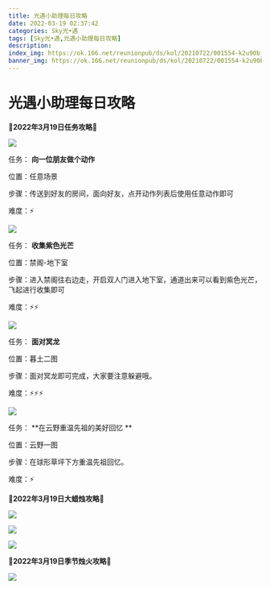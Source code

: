 ```yaml
---
title: 光遇小助理每日攻略
date: 2022-03-19 02:37:42
categories: Sky光•遇
tags: [Sky光•遇,光遇小助理每日攻略]
description: 
index_img: https://ok.166.net/reunionpub/ds/kol/20210722/001554-k2u90bj7ay.png?imageView&thumbnail=600x0&type=jpg
banner_img: https://ok.166.net/reunionpub/ds/kol/20210722/001554-k2u90bj7ay.png?imageView&thumbnail=600x0&type=jpg
---
```

# 光遇小助理每日攻略
**🌊2022年3月19日任务攻略🌊**

![](https://ok.166.net/reunionpub/ds/kol/20220319/005903-dzl8gmniv3.png)

任务： **向一位朋友做个动作**

位置：任意场景

步骤：传送到好友的房间，面向好友，点开动作列表后使用任意动作即可

难度：⚡

![](https://ok.166.net/reunionpub/ds/kol/20220319/005941-cjb4kdi7qv.png)

任务： **收集紫色光芒**

位置：禁阁-地下室

步骤：进入禁阁往右边走，开启双人门进入地下室，通道出来可以看到紫色光芒，飞起进行收集即可

难度：⚡⚡

  

![](https://ok.166.net/reunionpub/ds/kol/20220319/010022-fbt9z0yver.png)

任务： **面对冥龙**

位置：暮土二图

步骤：面对冥龙即可完成，大家要注意躲避哦。

难度：⚡⚡⚡

![](https://ok.166.net/reunionpub/ds/kol/20220319/010042-q9w3jti1h7.png)

任务： **在云野重温先祖的美好回忆  **

位置：云野一图

步骤：在球形草坪下方重温先祖回忆。

难度：⚡

 **🌊2022年3月19日大蜡烛攻略🌊**

![](https://ok.166.net/reunionpub/ds/kol/20220319/010358-a6vjkenprs.png)

![](https://ok.166.net/reunionpub/ds/kol/20220319/010807-s98owzk0cl.png)

![](https://ok.166.net/reunionpub/ds/kol/20220319/010857-sfzen3al7v.png)

  

 **🌊2022年3月19日季节烛火攻略🌊**

![](https://ok.166.net/reunionpub/ds/kol/20220319/010230-62e08cvb4h.png)

  

  

  

